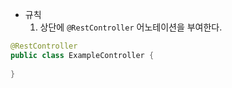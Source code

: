 - 규칙
	1. 상단에 `@RestController` 어노테이션을 부여한다.
```Java
@RestController
public class ExampleController {
	
}
```